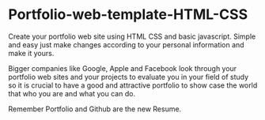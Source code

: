 # Portfolio-web-template-HTML-CSS
Create your portfolio web site using HTML CSS and basic javascript. Simple and easy just make changes according to your personal information and make it yours.

Bigger companies like Google, Apple and Facebook look through your portfolio web sites and your projects to evaluate you in your field of
study so it is crucial to have a good and attractive portfolio to show case the world that who you are and what you can do.

Remember Portfolio and Github are the new Resume.
